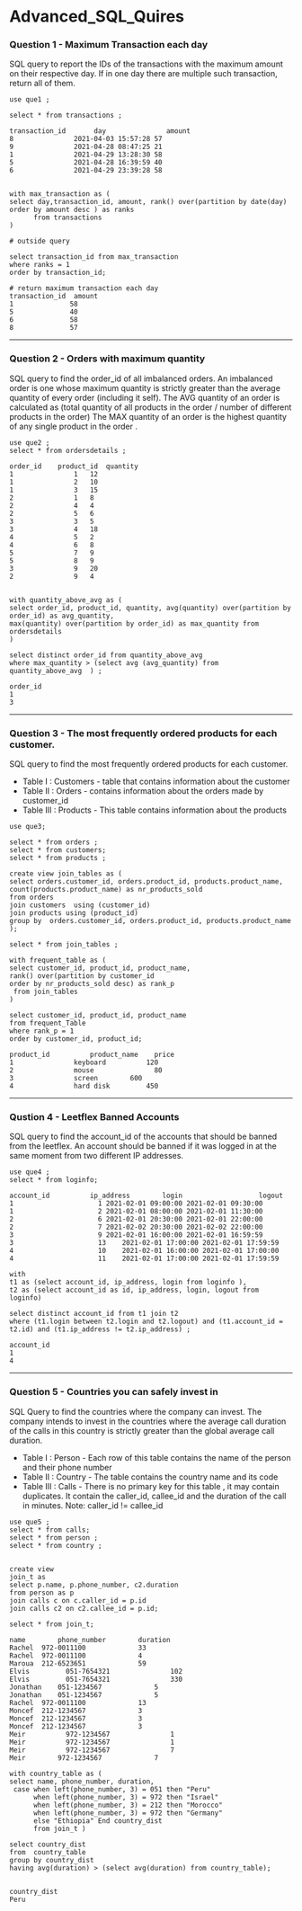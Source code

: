 # Advanced_SQL_Quires

### Question 1 - Maximum Transaction each day 
SQL query to report the IDs of the transactions with the maximum amount on their respective day. If in one day there are multiple 
such transaction, return all of them. 

~~~
use que1 ;

select * from transactions ;

transaction_id       day               amount
8	            2021-04-03 15:57:28	57
9	            2021-04-28 08:47:25	21
1	            2021-04-29 13:28:30	58
5	            2021-04-28 16:39:59	40
6	            2021-04-29 23:39:28	58


with max_transaction as (
select day,transaction_id, amount, rank() over(partition by date(day) order by amount desc ) as ranks
      from transactions
)

# outside query

select transaction_id from max_transaction
where ranks = 1 
order by transaction_id;

# return maximum transaction each day 
transaction_id  amount
1	           58
5	           40
6	           58
8	           57

 ~~~

____

### Question 2 - Orders with maximum quantity 
SQL query to find the order_id of all imbalanced orders. 
An imbalanced order is one whose maximum quantity is strictly greater than the average quantity of every order (including it self).
The AVG quantity of an order is calculated as (total quantity of all products in the order / number of different products in the order) 
The MAX quantity of an order is the highest quantity of any single product in the order . 
~~~
use que2 ; 
select * from ordersdetails ;

order_id	product_id	quantity
1	            1	12
1	            2	10
1	            3	15
2	            1	8
2	            4	4
2	            5	6
3	            3	5
3	            4	18
4	            5	2
4	            6	8
5	            7	9
5	            8	9
3	            9	20
2	            9	4


with quantity_above_avg as (
select order_id, product_id, quantity, avg(quantity) over(partition by order_id) as avg_quantity, 
max(quantity) over(partition by order_id) as max_quantity from ordersdetails 
)

select distinct order_id from quantity_above_avg 
where max_quantity > (select avg (avg_quantity) from quantity_above_avg  ) ;

order_id
1
3

~~~
____

### Question 3 - The most frequently ordered products for each customer. 
SQL query to find the most frequently ordered products for each customer. 

- Table I   : Customers - table that contains information about the customer 
- Table II  : Orders - contains information about the orders made by customer_id 
- Table III : Products - This table contains information about the products 

~~~
use que3;

select * from orders ; 
select * from customers; 
select * from products ; 

create view join_tables as (
select orders.customer_id, orders.product_id, products.product_name,
count(products.product_name) as nr_products_sold
from orders 
join customers  using (customer_id)
join products using (product_id)
group by  orders.customer_id, orders.product_id, products.product_name
);

select * from join_tables ; 

with frequent_table as (
select customer_id, product_id, product_name, 
rank() over(partition by customer_id
order by nr_products_sold desc) as rank_p 
 from join_tables
)

select customer_id, product_id, product_name 
from frequent_Table
where rank_p = 1 
order by customer_id, product_id;

product_id      	product_name	price
1	            keyboard	      120
2	            mouse            	80
3	            screen	      600
4	            hard disk	      450

~~~

___

### Qustion 4 - Leetflex Banned Accounts 
SQL query to find the account_id of the accounts that should be banned from the leetflex. 
An account should be banned if it was logged in at the same moment from two different IP addresses. 

~~~
use que4 ; 
select * from loginfo;

account_id      	ip_address	      login	                  logout
1	                  1	2021-02-01 09:00:00	2021-02-01 09:30:00
1	                  2	2021-02-01 08:00:00	2021-02-01 11:30:00
2	                  6	2021-02-01 20:30:00	2021-02-01 22:00:00
2	                  7	2021-02-02 20:30:00	2021-02-02 22:00:00
3	                  9	2021-02-01 16:00:00	2021-02-01 16:59:59
3	                  13	2021-02-01 17:00:00	2021-02-01 17:59:59
4	                  10	2021-02-01 16:00:00	2021-02-01 17:00:00
4	                  11	2021-02-01 17:00:00	2021-02-01 17:59:59

with 
t1 as (select account_id, ip_address, login from loginfo ),
t2 as (select account_id as id, ip_address, login, logout from loginfo)

select distinct account_id from t1 join t2
where (t1.login between t2.login and t2.logout) and (t1.account_id = t2.id) and (t1.ip_address != t2.ip_address) ;

account_id
1
4

~~~
___

### Question 5 - Countries you can safely invest in 
SQL Query to find the countries where the company can invest. 
The company intends to invest in the countries where the average call duration of the calls in this country is strictly greater than 
the global average call duration. 


- Table I   : Person  - Each row of this table contains the name of the person and their phone number
- Table II  : Country - The table contains the country name and its code 
- Table III : Calls   - There is no primary key for this table , it may contain duplicates. It contain the caller_id, callee_id and the duration of the call 
                      in minutes. Note: caller_id != callee_id

                      
~~~
use que5 ; 
select * from calls; 
select * from person ; 
select * from country ; 


create view  
join_t as
select p.name, p.phone_number, c2.duration
from person as p 
join calls c on c.caller_id = p.id
join calls c2 on c2.callee_id = p.id;

select * from join_t;

name      	phone_number        duration
Rachel	972-0011100	            33
Rachel	972-0011100	            4
Maroua	212-6523651	            59
Elvis	      051-7654321	            102
Elvis	      051-7654321            	330
Jonathan	051-1234567            	5
Jonathan	051-1234567            	5
Rachel	972-0011100            	13
Moncef	212-1234567	            3
Moncef	212-1234567	            3
Moncef	212-1234567	            3
Meir	      972-1234567	            1
Meir	      972-1234567            	1
Meir	      972-1234567            	7
Meir      	972-1234567	            7

with country_table as (
select name, phone_number, duration, 
 case when left(phone_number, 3) = 051 then "Peru"
      when left(phone_number, 3) = 972 then "Israel"
      when left(phone_number, 3) = 212 then "Morocco"
      when left(phone_number, 3) = 972 then "Germany"
      else "Ethiopia" End country_dist
      from join_t )

select country_dist 
from  country_table
group by country_dist 
having avg(duration) > (select avg(duration) from country_table);


country_dist
Peru
~~~






